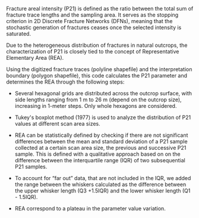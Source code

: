 Fracture areal intensity (P21) is defined as the ratio between the total sum of fracture trace lengths and the sampling area. It serves as the stopping criterion in 2D Discrete Fracture Networks (DFNs), meaning that the stochastic generation of fractures ceases once the selected intensity is saturated.

Due to the heterogeneous distribution of fractures in natural outcrops, the characterization of P21 is closely tied to the concept of Representative Elementary Area (REA).

Using the digitized fracture traces (polyline shapefile) and the interpretation boundary (polygon shapefile), this code calculates the P21 parameter and determines the REA through the following steps:

- Several hexagonal grids are distributed across the outcrop surface, with side lengths ranging from 1 m to 26 m (depend on the outcrop size), increasing in 1-meter steps. Only whole hexagons are considered.

- Tukey's boxplot method (1977) is used to analyze the distribution of P21 values at different scan area sizes.

- REA can be statistically defined by checking if there are not significant differences between the mean and standard deviation of a P21 sample collected at a certain scan area size, the previous and successive P21 sample. This is defined with a qualitative approach based on on the difference between the interquartile range (IQR) of two subsequential P21 samples.

- To account for “far out” data, that are not included in the IQR, we added the range between the whiskers calculated as the difference between the upper whisker length (Q3 +1.5IQR) and the lower whisker length (Q1 - 1.5IQR).

- REA correspond to a plateau in the parameter value variation.
